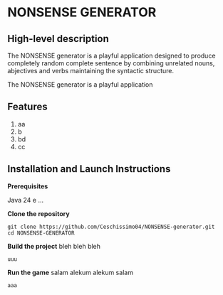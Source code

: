 # NONSENSE GENERATOR

## High-level description

The NONSENSE generator is a playful application designed to produce completely random complete sentence by combining unrelated nouns, abjectives and verbs maintaining the syntactic structure.

The NONSENSE generator is a playful application 

## Features
1. aa
2. b
3. bd
4. cc

## Installation and Launch Instructions

**Prerequisites**

Java 24 e ...

**Clone the repository**
```
git clone https://github.com/Ceschissimo04/NONSENSE-generator.git
cd NONSENSE-GENERATOR
```

**Build the project**
bleh bleh bleh
```
uuu
```

**Run the game**
salam alekum alekum salam
```
aaa
```

